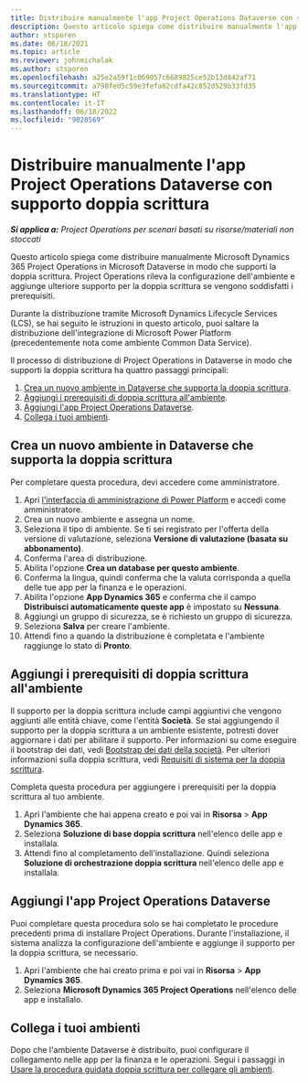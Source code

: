 ```yaml
---
title: Distribuire manualmente l'app Project Operations Dataverse con supporto doppia scrittura
description: Questo articolo spiega come distribuire manualmente l'app Project Operations Dataverse in modo che supporti la doppia scrittura.
author: stsporen
ms.date: 06/18/2021
ms.topic: article
ms.reviewer: johnmichalak
ms.author: stsporen
ms.openlocfilehash: a25e2a59f1c069057c6689825ce52b13d842af71
ms.sourcegitcommit: a798fed5c59e3fefa62cdfa42c852d529b33fd35
ms.translationtype: HT
ms.contentlocale: it-IT
ms.lasthandoff: 06/18/2022
ms.locfileid: "9028569"
---
```

# <a name="manually-deploy-the-project-operations-dataverse-app-with-dual-write-support"></a>Distribuire manualmente l'app Project Operations Dataverse con supporto doppia scrittura

_**Si applica a:** Project Operations per scenari basati su risorse/materiali non stoccati_

Questo articolo spiega come distribuire manualmente Microsoft Dynamics 365 Project Operations in Microsoft Dataverse in modo che supporti la doppia scrittura. Project Operations rileva la configurazione dell'ambiente e aggiunge ulteriore supporto per la doppia scrittura se vengono soddisfatti i prerequisiti.

Durante la distribuzione tramite Microsoft Dynamics Lifecycle Services (LCS), se hai seguito le istruzioni in questo articolo, puoi saltare la distribuzione dell'integrazione di Microsoft Power Platform (precedentemente nota come ambiente Common Data Service).

Il processo di distribuzione di Project Operations in Dataverse in modo che supporti la doppia scrittura ha quattro passaggi principali:

1. [Crea un nuovo ambiente in Dataverse che supporta la doppia scrittura](#create).
2. [Aggiungi i prerequisiti di doppia scrittura all'ambiente](#prerequisites).
3. [Aggiungi l'app Project Operations Dataverse](#dataverse).
4. [Collega i tuoi ambienti](#link).

## <a name="create-a-new-environment-in-dataverse-that-supports-dual-write"></a><a name="create"></a>Crea un nuovo ambiente in Dataverse che supporta la doppia scrittura

Per completare questa procedura, devi accedere come amministratore.

1. Apri [l'interfaccia di amministrazione di Power Platform](https://admin.powerplatform.com) e accedi come amministratore.
2. Crea un nuovo ambiente e assegna un nome.
3. Seleziona il tipo di ambiente. Se ti sei registrato per l'offerta della versione di valutazione, seleziona **Versione di valutazione (basata su abbonamento)**.
4. Conferma l'area di distribuzione.
5. Abilita l'opzione **Crea un database per questo ambiente**. 
6. Conferma la lingua, quindi conferma che la valuta corrisponda a quella delle tue app per la finanza e le operazioni.
7. Abilita l'opzione **App Dynamics 365** e conferma che il campo **Distribuisci automaticamente queste app** è impostato su **Nessuna**.
8. Aggiungi un gruppo di sicurezza, se è richiesto un gruppo di sicurezza.
9. Seleziona **Salva** per creare l'ambiente.
10. Attendi fino a quando la distribuzione è completata e l'ambiente raggiunge lo stato di **Pronto**.

## <a name="add-dual-write-prerequisites-to-the-environment"></a><a name="prerequisites"></a>Aggiungi i prerequisiti di doppia scrittura all'ambiente

Il supporto per la doppia scrittura include campi aggiuntivi che vengono aggiunti alle entità chiave, come l'entità **Società**. Se stai aggiungendo il supporto per la doppia scrittura a un ambiente esistente, potresti dover aggiornare i dati per abilitare il supporto. Per informazioni su come eseguire il bootstrap dei dati, vedi [Bootstrap dei dati della società](/dynamics365/fin-ops-core/dev-itpro/data-entities/dual-write/bootstrap-company-data). Per ulteriori informazioni sulla doppia scrittura, vedi [Requisiti di sistema per la doppia scrittura](/dynamics365/fin-ops-core/dev-itpro/data-entities/dual-write/dual-write-system-req).

Completa questa procedura per aggiungere i prerequisiti per la doppia scrittura al tuo ambiente.

1. Apri l'ambiente che hai appena creato e poi vai in **Risorsa** \> **App Dynamics 365**.
2. Seleziona **Soluzione di base doppia scrittura** nell'elenco delle app e installala.
3. Attendi fino al completamento dell'installazione. Quindi seleziona **Soluzione di orchestrazione doppia scrittura** nell'elenco delle app e installala.

## <a name="add-the-project-operations-dataverse-app"></a><a name="dataverse"></a>Aggiungi l'app Project Operations Dataverse

Puoi completare questa procedura solo se hai completato le procedure precedenti prima di installare Project Operations. Durante l'installazione, il sistema analizza la configurazione dell'ambiente e aggiunge il supporto per la doppia scrittura, se necessario.

1. Apri l'ambiente che hai creato prima e poi vai in **Risorsa** \> **App Dynamics 365**.
2. Seleziona **Microsoft Dynamics 365 Project Operations** nell'elenco delle app e installalo.

## <a name="link-your-environments"></a><a name="link"></a>Collega i tuoi ambienti

Dopo che l'ambiente Dataverse è distribuito, puoi configurare il collegamento nelle app per la finanza e le operazioni. Segui i passaggi in [Usare la procedura guidata doppia scrittura per collegare gli ambienti](/dynamics365/fin-ops-core/dev-itpro/data-entities/dual-write/link-your-environment).
